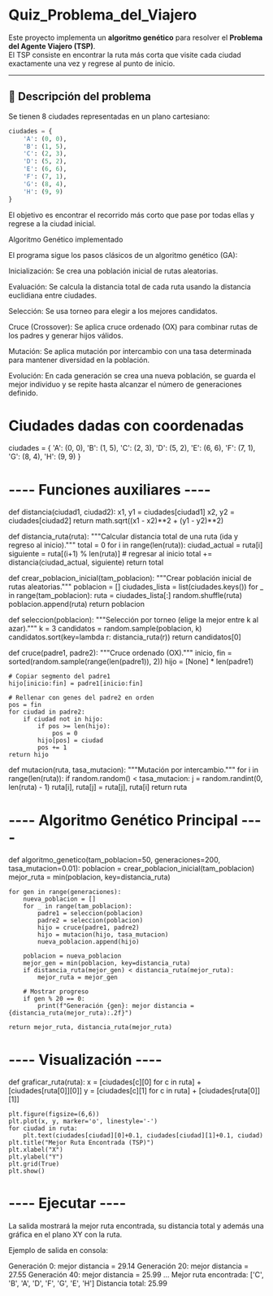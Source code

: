 # Quiz_Problema_del_Viajero


Este proyecto implementa un **algoritmo genético** para resolver el **Problema del Agente Viajero (TSP)**.  
El TSP consiste en encontrar la ruta más corta que visite cada ciudad exactamente una vez y regrese al punto de inicio.

---

## 📌 Descripción del problema
Se tienen 8 ciudades representadas en un plano cartesiano:

```python
ciudades = {
    'A': (0, 0),
    'B': (1, 5),
    'C': (2, 3),
    'D': (5, 2),
    'E': (6, 6),
    'F': (7, 1),
    'G': (8, 4),
    'H': (9, 9)
}
```

El objetivo es encontrar el recorrido más corto que pase por todas ellas y regrese a la ciudad inicial.

Algoritmo Genético implementado

El programa sigue los pasos clásicos de un algoritmo genético (GA):

Inicialización: Se crea una población inicial de rutas aleatorias.

Evaluación: Se calcula la distancia total de cada ruta usando la distancia euclidiana entre ciudades.

Selección: Se usa torneo para elegir a los mejores candidatos.

Cruce (Crossover): Se aplica cruce ordenado (OX) para combinar rutas de los padres y generar hijos válidos.

Mutación: Se aplica mutación por intercambio con una tasa determinada para mantener diversidad en la población.

Evolución: En cada generación se crea una nueva población, se guarda el mejor individuo y se repite hasta alcanzar el número de generaciones definido.


# Ciudades dadas con coordenadas
ciudades = {
    'A': (0, 0),
    'B': (1, 5),
    'C': (2, 3),
    'D': (5, 2),
    'E': (6, 6),
    'F': (7, 1),
    'G': (8, 4),
    'H': (9, 9)
}

# ---- Funciones auxiliares ----

def distancia(ciudad1, ciudad2):
    x1, y1 = ciudades[ciudad1]
    x2, y2 = ciudades[ciudad2]
    return math.sqrt((x1 - x2)**2 + (y1 - y2)**2)

def distancia_ruta(ruta):
    """Calcular distancia total de una ruta (ida y regreso al inicio)."""
    total = 0
    for i in range(len(ruta)):
        ciudad_actual = ruta[i]
        siguiente = ruta[(i+1) % len(ruta)]  # regresar al inicio
        total += distancia(ciudad_actual, siguiente)
    return total

def crear_poblacion_inicial(tam_poblacion):
    """Crear población inicial de rutas aleatorias."""
    poblacion = []
    ciudades_lista = list(ciudades.keys())
    for _ in range(tam_poblacion):
        ruta = ciudades_lista[:]
        random.shuffle(ruta)
        poblacion.append(ruta)
    return poblacion

def seleccion(poblacion):
    """Selección por torneo (elige la mejor entre k al azar)."""
    k = 3
    candidatos = random.sample(poblacion, k)
    candidatos.sort(key=lambda r: distancia_ruta(r))
    return candidatos[0]

def cruce(padre1, padre2):
    """Cruce ordenado (OX)."""
    inicio, fin = sorted(random.sample(range(len(padre1)), 2))
    hijo = [None] * len(padre1)

    # Copiar segmento del padre1
    hijo[inicio:fin] = padre1[inicio:fin]

    # Rellenar con genes del padre2 en orden
    pos = fin
    for ciudad in padre2:
        if ciudad not in hijo:
            if pos >= len(hijo):
                pos = 0
            hijo[pos] = ciudad
            pos += 1
    return hijo

def mutacion(ruta, tasa_mutacion):
    """Mutación por intercambio."""
    for i in range(len(ruta)):
        if random.random() < tasa_mutacion:
            j = random.randint(0, len(ruta) - 1)
            ruta[i], ruta[j] = ruta[j], ruta[i]
    return ruta

# ---- Algoritmo Genético Principal ----

def algoritmo_genetico(tam_poblacion=50, generaciones=200, tasa_mutacion=0.01):
    poblacion = crear_poblacion_inicial(tam_poblacion)
    mejor_ruta = min(poblacion, key=distancia_ruta)
    
    for gen in range(generaciones):
        nueva_poblacion = []
        for _ in range(tam_poblacion):
            padre1 = seleccion(poblacion)
            padre2 = seleccion(poblacion)
            hijo = cruce(padre1, padre2)
            hijo = mutacion(hijo, tasa_mutacion)
            nueva_poblacion.append(hijo)
        
        poblacion = nueva_poblacion
        mejor_gen = min(poblacion, key=distancia_ruta)
        if distancia_ruta(mejor_gen) < distancia_ruta(mejor_ruta):
            mejor_ruta = mejor_gen
        
        # Mostrar progreso
        if gen % 20 == 0:
            print(f"Generación {gen}: mejor distancia = {distancia_ruta(mejor_ruta):.2f}")
    
    return mejor_ruta, distancia_ruta(mejor_ruta)

# ---- Visualización ----
def graficar_ruta(ruta):
    x = [ciudades[c][0] for c in ruta] + [ciudades[ruta[0]][0]]
    y = [ciudades[c][1] for c in ruta] + [ciudades[ruta[0]][1]]

    plt.figure(figsize=(6,6))
    plt.plot(x, y, marker='o', linestyle='-')
    for ciudad in ruta:
        plt.text(ciudades[ciudad][0]+0.1, ciudades[ciudad][1]+0.1, ciudad)
    plt.title("Mejor Ruta Encontrada (TSP)")
    plt.xlabel("X")
    plt.ylabel("Y")
    plt.grid(True)
    plt.show()

# ---- Ejecutar ----

La salida mostrará la mejor ruta encontrada, su distancia total y además una gráfica en el plano XY con la ruta.

Ejemplo de salida en consola:

Generación 0: mejor distancia = 29.14
Generación 20: mejor distancia = 27.55
Generación 40: mejor distancia = 25.99
...
Mejor ruta encontrada: ['C', 'B', 'A', 'D', 'F', 'G', 'E', 'H']
Distancia total: 25.99



